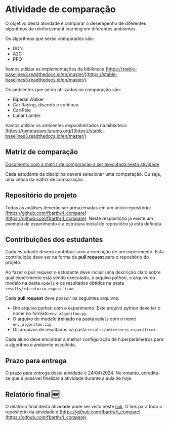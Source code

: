 # Atividade de comparação

O objetivo desta atividade é comparar o desempenho de diferentes algoritmos de reinforcement learning em diferentes ambientes. 

Os algoritmos que serão comparados são: 

* DQN
* A2C
* PPO

Vamos utilizar as implementações da biblioteca [https://stable-baselines3.readthedocs.io/en/master/](https://stable-baselines3.readthedocs.io/en/master/).

Os ambientes que serão utilizados na comparação são: 

* Bipedal Walker
* Car Racing, discreto e contínuo
* CartPole
* Lunar Lander

Vamos utilizar os ambientes disponibilizados na biblioteca [https://gymnasium.farama.org/](https://stable-baselines3.readthedocs.io/en/master/)

## Matriz de comparação

[Documento com a matriz de comparação a ser executada nesta atividade](img/m.pdf)

Cada estudante da disciplina deverá selecionar uma comparação. Ou seja, uma célula da matriz de comparação.

## Repositório do projeto

Todas as análises deverão ser armazenadas em um único repositório: [https://github.com/fbarth/rl_compare](https://github.com/fbarth/rl_compare). Neste respositório já existe um exemplo de experimento e a estrutura inicial do repositório já está definida.

## Contribuições dos estudantes

Cada estudante deverá contribuir com a execução de um experimento. Esta contribuição deve ser na forma de **pull request** para o repositório do projeto.

Ao fazer o pull request o estudante deve incluir uma descrição clara sobre qual experimento está sendo executado, o arquivo python, o arquivo do modelo na pasta `models` e os resultados obtidos na pasta `results/<diretorio_especifico>`.

Cada **pull request** deve possuir os seguintes arquivos:

* Um arquivo python com o experimento. Este arquivo python deve ter o nome no formato `env_algoritmo.py`.
* O arquivo do modelo treinado na pasta `models` com o nome `env_algoritmo.zip`.
* Os arquivos de resultados na pasta `results/<diretorio_especifico>`.

Cada aluno deve encontrar a melhor configuração de hiperparâmetros para o algoritmo e ambiente escolhido.

## Prazo para entrega

O prazo para entrega desta atividade é 24/04/2024. No entanto, acredita-se que é possível finalizar a atividade durante a aula de hoje. 

## Relatório final :new: 

O relatório final desta atividade pode ser visto neste [link](./analise_curva_aprendizado.html). O link para todo o repositório da atividade é [https://github.com/fbarth/rl_compare](https://github.com/fbarth/rl_compare). 

